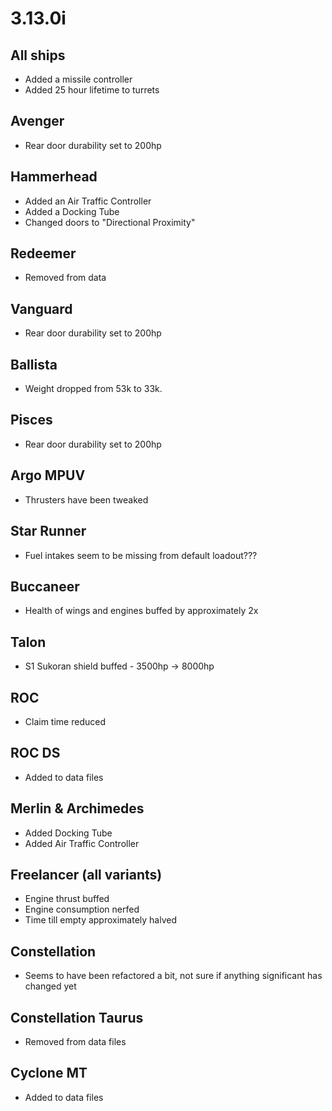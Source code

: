 # 3.13.0i

## All ships
- Added a missile controller
- Added 25 hour lifetime to turrets

## Avenger
- Rear door durability set to 200hp

## Hammerhead
- Added an Air Traffic Controller
- Added a Docking Tube
- Changed doors to "Directional Proximity"

## Redeemer
- Removed from data

## Vanguard
- Rear door durability set to 200hp

## Ballista
- Weight dropped from 53k to 33k.

## Pisces
- Rear door durability set to 200hp

## Argo MPUV
- Thrusters have been tweaked

## Star Runner
- Fuel intakes seem to be missing from default loadout???

## Buccaneer
- Health of wings and engines buffed by approximately 2x

## Talon
- S1 Sukoran shield buffed - 3500hp -> 8000hp

## ROC
- Claim time reduced

## ROC DS
- Added to data files

## Merlin & Archimedes
- Added Docking Tube
- Added Air Traffic Controller

## Freelancer (all variants)
- Engine thrust buffed
- Engine consumption nerfed
- Time till empty approximately halved

## Constellation
- Seems to have been refactored a bit, not sure if anything significant has changed yet

## Constellation Taurus
- Removed from data files

## Cyclone MT
- Added to data files
